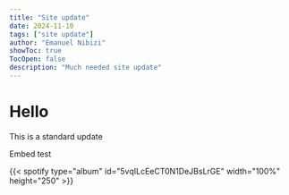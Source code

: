 ```yaml
---
title: "Site update"
date: 2024-11-10
tags: ["site update"]
author: "Emanuel Nibizi"
showToc: true
TocOpen: false
description: "Much needed site update"
---
```


# Hello
This is a standard update

Embed test

{{< spotify type="album" id="5vqILcEeCT0N1DeJBsLrGE" width="100%" height="250" >}}
